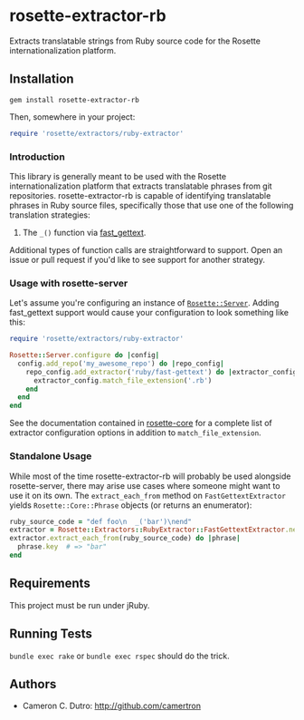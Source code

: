 rosette-extractor-rb
====================

Extracts translatable strings from Ruby source code for the Rosette internationalization platform.

## Installation

`gem install rosette-extractor-rb`

Then, somewhere in your project:

```ruby
require 'rosette/extractors/ruby-extractor'
```

### Introduction

This library is generally meant to be used with the Rosette internationalization platform that extracts translatable phrases from git repositories. rosette-extractor-rb is capable of identifying translatable phrases in Ruby source files, specifically those that use one of the following translation strategies:

1. The `_()` function via [fast_gettext](https://github.com/grosser/fast_gettext).

Additional types of function calls are straightforward to support. Open an issue or pull request if you'd like to see support for another strategy.

### Usage with rosette-server

Let's assume you're configuring an instance of [`Rosette::Server`](https://github.com/rosette-proj/rosette-server). Adding fast_gettext support would cause your configuration to look something like this:

```ruby
require 'rosette/extractors/ruby-extractor'

Rosette::Server.configure do |config|
  config.add_repo('my_awesome_repo') do |repo_config|
    repo_config.add_extractor('ruby/fast-gettext') do |extractor_config|
      extractor_config.match_file_extension('.rb')
    end
  end
end
```

See the documentation contained in [rosette-core](https://github.com/rosette-proj/rosette-core) for a complete list of extractor configuration options in addition to `match_file_extension`.

### Standalone Usage

While most of the time rosette-extractor-rb will probably be used alongside rosette-server, there may arise use cases where someone might want to use it on its own. The `extract_each_from` method on `FastGettextExtractor` yields `Rosette::Core::Phrase` objects (or returns an enumerator):

```ruby
ruby_source_code = "def foo\n  _('bar')\nend"
extractor = Rosette::Extractors::RubyExtractor::FastGettextExtractor.new
extractor.extract_each_from(ruby_source_code) do |phrase|
  phrase.key  # => "bar"
end
```

## Requirements

This project must be run under jRuby.

## Running Tests

`bundle exec rake` or `bundle exec rspec` should do the trick.

## Authors

* Cameron C. Dutro: http://github.com/camertron
